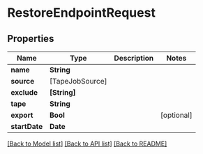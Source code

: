 # RestoreEndpointRequest

## Properties

Name | Type | Description | Notes
------------ | ------------- | ------------- | -------------
**name** | **String** |  | 
**source** | [TapeJobSource] |  | 
**exclude** | **[String]** |  | 
**tape** | **String** |  | 
**export** | **Bool** |  | [optional] 
**startDate** | **Date** |  | 

[[Back to Model list]](../#documentation-for-models) [[Back to API list]](../#documentation-for-api-endpoints) [[Back to README]](../)


